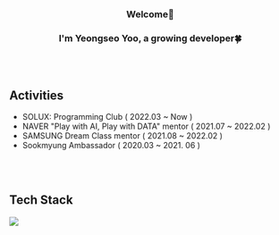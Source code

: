 <div align="center">
  
### Welcome👋
### I'm Yeongseo Yoo, a growing developer🍀
<br>
</br>
</div>


## Activities 
- SOLUX: Programming Club ( 2022.03 ~ Now )
- NAVER "Play with AI, Play with DATA" mentor ( 2021.07 ~ 2022.02 )
- SAMSUNG Dream Class mentor ( 2021.08 ~ 2022.02 )
- Sookmyung Ambassador ( 2020.03 ~ 2021. 06 )
<br>
</br>
  
## Tech Stack

<img src="https://img.shields.io/badge/HTML-E34F26?style=flat-square&logo=HTML5&logoColor=white"/>
